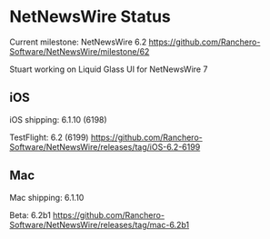 # NetNewsWire Status

Current milestone: NetNewsWire 6.2
	https://github.com/Ranchero-Software/NetNewsWire/milestone/62

Stuart working on Liquid Glass UI for NetNewsWire 7

## iOS

iOS shipping: 6.1.10 (6198)

TestFlight: 6.2 (6199)
	https://github.com/Ranchero-Software/NetNewsWire/releases/tag/iOS-6.2-6199

## Mac

Mac shipping: 6.1.10

Beta: 6.2b1
	https://github.com/Ranchero-Software/NetNewsWire/releases/tag/mac-6.2b1

